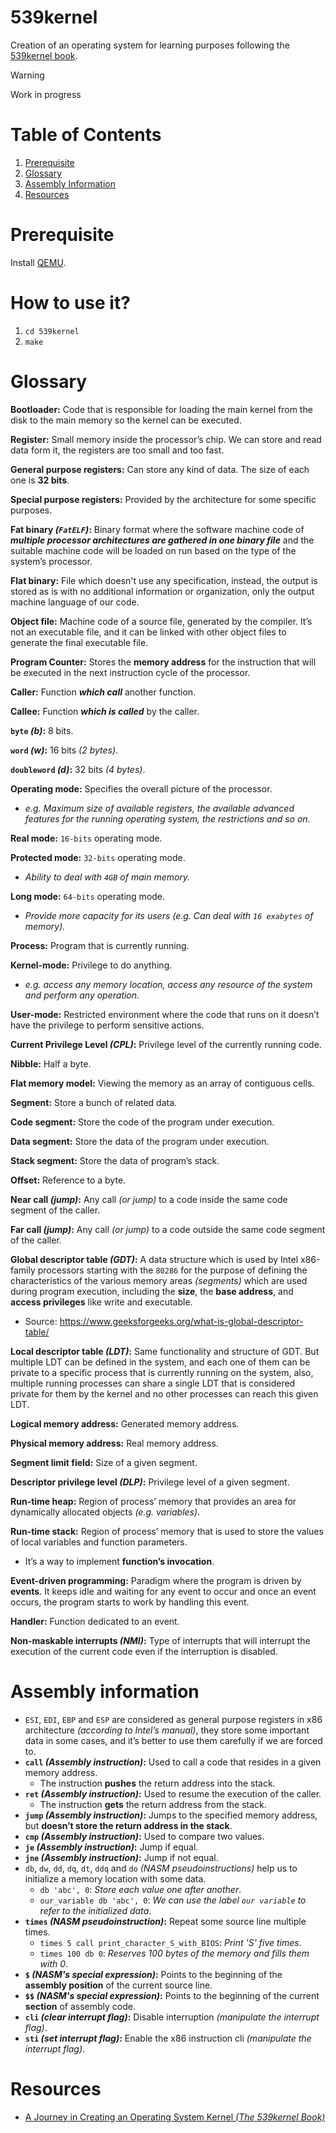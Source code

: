 # 539kernel
Creation of an operating system for learning purposes following the [539kernel book](https://539kernel.com/).

> [!WARNING]
> Work in progress

# Table of Contents
1. [Prerequisite](#prerequisite)
2. [Glossary](#glossary)
3. [Assembly Information](#assembly-information)
3. [Resources](#resources)

# Prerequisite

Install [QEMU](https://www.qemu.org/download/).

# How to use it?

1. `cd 539kernel`
2. `make`

# Glossary

**Bootloader:** Code that is responsible for loading the main kernel from the disk to the main memory so the kernel can be executed.

**Register:** Small memory inside the processor’s chip. We can store and read data form it, the registers are too small and too fast.

**General purpose registers:** Can store any kind of data. The size of each one is **32 bits**.

**Special purpose registers:** Provided by the architecture for some specific purposes.

**Fat binary *(`FatELF`)*:** Binary format where the software machine code of ***multiple processor architectures are gathered in one binary file*** and the suitable machine code will be loaded on run based on the type of the system’s processor.

**Flat binary:** File which doesn't use any specification, instead, the output is stored as is with no additional information or organization, only the output machine language of our code.

**Object file:** Machine code of a source file, generated by the compiler. It’s not an executable file, and it can be linked with other object files to generate the final executable file.

**Program Counter:** Stores the **memory address** for the instruction that will be executed in the next instruction cycle of the processor.

**Caller:** Function ***which call*** another function.

**Callee:** Function ***which is called*** by the caller.

**`byte` *(b)*:** 8 bits.

**`word` *(w)*:** 16 bits *(2 bytes)*.

**`doubleword` *(d)*:** 32 bits *(4 bytes)*.

**Operating mode:** Specifies the overall picture of the processor.
- *e.g. Maximum size of available registers, the available advanced features for the running operating system, the restrictions and so on.*

**Real mode:** `16-bits` operating mode.

**Protected mode:** `32-bits` operating mode.
- *Ability to deal with `4GB` of main memory.*

**Long mode:** `64-bits` operating mode.
- *Provide more capacity for its users (e.g. Can deal with `16 exabytes` of memory).*

**Process:** Program that is currently running.

**Kernel-mode:** Privilege to do anything. 
- *e.g. access any memory location, access any resource of the system and perform any operation.*

**User-mode:** Restricted environment where the code that runs on it doesn’t have the privilege to perform sensitive actions.

**Current Privilege Level *(CPL)*:** Privilege level of the currently running code.

**Nibble:** Half a byte.

**Flat memory model:** Viewing the memory as an array of contiguous cells.

**Segment:** Store a bunch of related data.

**Code segment:** Store the code of the program under execution.

**Data segment:** Store the data of the program under execution.

**Stack segment:** Store the data of program’s stack.

**Offset:** Reference to a byte.

**Near call *(jump)*:** Any call *(or jump)* to a code inside the same code segment of the caller.

**Far call *(jump)*:** Any call *(or jump)* to a code outside the same code segment of the caller.

**Global descriptor table *(GDT)*:** A data structure which is used by Intel x86-family processors starting with the `80286` for the purpose of defining the characteristics of the various memory areas *(segments)* which are used during program execution, including the **size**, the **base address**, and **access privileges** like write and executable.
- Source: https://www.geeksforgeeks.org/what-is-global-descriptor-table/

**Local descriptor table *(LDT)*:** Same functionality and structure of GDT. But multiple LDT can be defined in the system, and each one of them can be private to a specific process that is currently running on the system, also, multiple running processes can share a single LDT that is considered private for them by the kernel and no other processes can reach this given LDT.

**Logical memory address:** Generated memory address.

**Physical memory address:** Real memory address.

**Segment limit field:** Size of a given segment.

**Descriptor privilege level *(DLP)*:** Privilege level of a given segment.

**Run-time heap:** Region of process’ memory that provides an area for dynamically allocated objects *(e.g. variables)*.

**Run-time stack:** Region of process’ memory that is used to store the values of local variables and function parameters.
- It’s a way to implement **function’s invocation**.

**Event-driven programming:** Paradigm where the program is driven by **events**. It keeps idle and waiting for any event to occur and once an event occurs, the program starts to work by handling this event.

**Handler:** Function dedicated to an event.

**Non-maskable interrupts *(NMI)*:** Type of interrupts that will interrupt the execution of the current code even if the interruption is disabled.

# Assembly information

- `ESI`, `EDI`, `EBP` and `ESP` are considered as general purpose registers in x86 architecture *(according to Intel’s manual)*, they store some important data in some cases, and it’s better to use them carefully if we are forced to.
- **`call` *(Assembly instruction)*:** Used to call a code that resides in a given memory address. 
  - The instruction **pushes** the return address into the stack.
- **`ret` *(Assembly instruction)*:** Used to resume the execution of the caller. 
  - The instruction **gets** the return address from the stack.
- **`jump` *(Assembly instruction)*:** Jumps to the specified memory address, but **doesn’t store the return address in the stack**.
- **`cmp` *(Assembly instruction)*:** Used to compare two values.
- **`je` *(Assembly instruction)*:** Jump if equal.
- **`jne` *(Assembly instruction)*:** Jump if not equal.
- `db`, `dw`, `dd`, `dq`, `dt`, `ddq` and `do` *(NASM pseudoinstructions)* help us to initialize a memory location with some data.
  - `db 'abc', 0`: *Store each value one after another*.
  - `our_variable db 'abc', 0`: *We can use the label `our variable` to refer to the initialized data*.
- **`times` *(NASM pseudoinstruction)*:** Repeat some source line multiple times.
  - `times 5 call print_character_S_with_BIOS`: *Print 'S' five times*.
  - `times 100 db 0`: *Reserves 100 bytes of the memory and fills them with 0*.
- **`$` *(NASM's special expression)*:** Points to the beginning of the **assembly position** of the current source line.
- **`$$` *(NASM's special expression)*:** Points to the beginning of the current **section** of assembly code.
- **`cli` *(clear interrupt flag)*:** Disable interruption *(manipulate the interrupt flag)*.
- **`sti` *(set interrupt flag)*:** Enable the x86 instruction cli *(manipulate the interrupt flag)*.

# Resources
- [A Journey in Creating an Operating System Kernel *(The 539kernel Book)*](https://539kernel.com/A_Journey_in_Creating_an_Operating_System_Kernel_The_539kernel_Book.pdf)